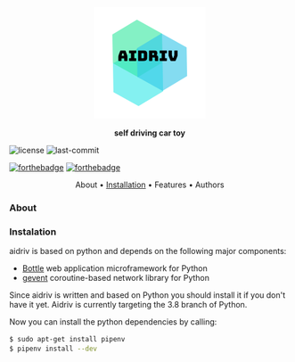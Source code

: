 <p  align="center">
<img src="https://github.com/kuzxnia/aidriv/blob/master/images/aidriv.png" alt="aidriv">
</p>

<p align="center"><b>self driving car toy</b></p>

![license](https://img.shields.io/github/license/kuzxnia/aidriv)
![last-commit](https://img.shields.io/github/last-commit/kuzxnia/aidriv)

[![forthebadge](https://forthebadge.com/images/badges/made-with-python.svg)](https://forthebadge.com)
[![forthebadge](https://forthebadge.com/images/badges/built-with-love.svg)](https://forthebadge.com)

<p  align="center">
About • <a href="#instalation">Installation</a> • Features • Authors
</p>


### About


### <a name="instalation">Instalation</a>

aidriv is based on python and depends on the following major components:

* [Bottle](https://bottlepy.org) web application microframework for Python
* [gevent](http://www.gevent.org) coroutine-based network library for Python

Since aidriv is written and based on Python you should install it if you don't have it yet. Aidriv is currently targeting the 3.8 branch of Python.

Now you can install the python dependencies by calling:
```bash
$ sudo apt-get install pipenv
$ pipenv install --dev
```
